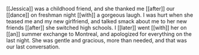 [[Jessica]] was a childhood friend, and she thanked me [[after]] our [[dance]] on freshman night [[with]] a gorgeous laugh. I was hurt when she teased me and my new girlfriend, and talked smack about me to her new friends [[after]] she switched high schools. I [[later]] went [[with]] her on [[an]] summer exchange to Montreal, and apologized for everything on the last night. She was gentle and gracious, more than needed, and that was our last conversation.  
